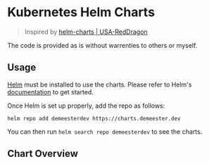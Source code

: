 # Kubernetes Helm Charts

> Inspired by [helm-charts | USA-RedDragon](https://github.com/USA-RedDragon/helm-charts)

The code is provided as is without warrenties to others or myself.

## Usage

[Helm](https://helm.sh) must be installed to use the charts.
Please refer to Helm's [documentation](https://helm.sh/docs/) to get started.

Once Helm is set up properly, add the repo as follows:

```console
helm repo add demeesterdev https://charts.demeester.dev
```

You can then run `helm search repo demeesterdev` to see the charts.

## Chart Overview

